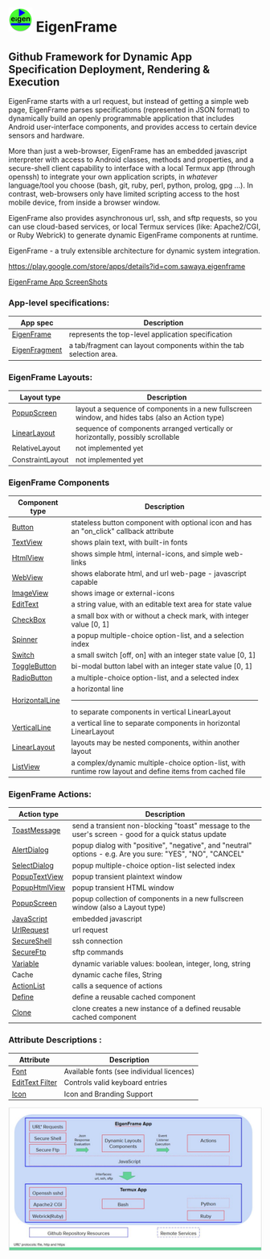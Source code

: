 # ![Alt](web/res/icon/mipmap-mdpi/ic_launcher_round.png "eigenframe") EigenFrame
## Github Framework for Dynamic App Specification Deployment, Rendering & Execution

EigenFrame starts with a url request, but instead of getting a simple web page, EigenFrame parses specifications (represented in JSON format) to dynamically build an openly programmable application that includes Android user-interface components, and provides access to certain device sensors and hardware.

More than just a web-browser, EigenFrame has an embedded javascript interpreter with access to Android classes, methods and properties, and a secure-shell client capability to interface with a local Termux app (through openssh) to integrate your own application scripts, in *whatever* language/tool you choose (bash, git, ruby, perl, python, prolog, gpg ...). In contrast, web-browsers only have limited scripting access to the host mobile device, from inside a browser window.

EigenFrame also provides asynchronous url, ssh, and sftp requests, so you can use cloud-based services, or local Termux services (like: Apache2/CGI, or Ruby Webrick) to generate dynamic EigenFrame components at runtime.

EigenFrame - a truly extensible architecture for dynamic system integration.

https://play.google.com/store/apps/details?id=com.sawaya.eigenframe

[EigenFrame App ScreenShots](./web/docs/EigenFrameApp.md)

### App-level specifications:

App spec | Description 
-------------- | ----------- 
[EigenFrame](./web/docs/EigenFrame.md)  | represents the top-level application specification 
[EigenFragment](./web/docs/EigenFragment.md)  | a tab/fragment can layout components within the tab selection area. 


### EigenFrame Layouts:

Layout type | Description 
----------- | ----------- 
[PopupScreen](./web/docs/PopupScreen.md) | layout a sequence of components in a new fullscreen window, and hides tabs (also an Action type) 
[LinearLayout](./web/docs/LinearLayout.md)  | sequence of components arranged vertically or horizontally, possibly scrollable 
RelativeLayout | not implemented yet 
ConstraintLayout | not implemented yet 

### EigenFrame Components

Component type | Description 
-------------- | ----------- 
[Button](./web/docs/Button.md)  | stateless button component with optional icon and has an "on_click" callback attribute  
[TextView](./web/docs/TextView.md)  | shows plain text, with built-in fonts 
[HtmlView](./web/docs/HtmlView.md)  | shows simple html, internal-icons, and simple web-links 
[WebView](./web/docs/WebView.md)  | shows elaborate html, and url web-page  - javascript capable 
[ImageView](./web/docs/ImageView.md)  | shows image or external-icons 
[EditText](./web/docs/EditText.md) | a string value, with an editable text area for state value 
[CheckBox](./web/docs/CheckBox.md) | a small box with or without a check mark, with integer value [0, 1] 
[Spinner](./web/docs/Spinner.md) | a popup multiple-choice option-list, and a selection index 
[Switch](./web/docs/Switch.md) | a small switch [off, on] with an integer state value [0, 1] 
[ToggleButton](./web/docs/ToggleButton.md) | bi-modal button label with an integer state value [0, 1] 
[RadioButton](./web/docs/RadioButton.md) | a multiple-choice option-list, and a selected index 
[HorizontalLine](./web/docs/HorizontalLine.md) | a horizontal line <hr/> to separate components in vertical LinearLayout 
[VerticalLine](./web/docs/VerticalLine.md) | a vertical line to separate components in horizontal LinearLayout 
[LinearLayout](./web/docs/LinearLayout.md)  | layouts may be nested components, within another layout 
[ListView](./web/docs/ListView.md) | a complex/dynamic multiple-choice option-list, with runtime row layout and define items from cached file 

### EigenFrame Actions:

Action type | Description
----------- | ----------- 
[ToastMessage](./web/docs/ToastMessage.md) | send a transient non-blocking "toast" message to the user's screen - good for a quick status update 
[AlertDialog](./web/docs/AlertDialog.md) | popup dialog with "positive", "negative", and "neutral" options - e.g. Are you sure: "YES", "NO", "CANCEL" 
[SelectDialog](./web/docs/SelectDialog.md) | popup multiple-choice option-list selected index
[PopupTextView](./web/docs/PopupTextView.md) | popup transient plaintext window
[PopupHtmlView](./web/docs/PopupHtmlView.md) | popup transient HTML window 
[PopupScreen](./web/docs/PopupScreen.md) | popup collection of components in a new fullscreen window (also a Layout type)
[JavaScript](./web/docs/JavaScript.md) | embedded javascript  
[UrlRequest](./web/docs/UrlRequest.md) | url request
[SecureShell](./web/docs/SecureShell.md) | ssh connection 
[SecureFtp](./web/docs/SecureFtp.md) | sftp commands 
[Variable](./web/docs/Variable.md) | dynamic variable values: boolean, integer, long, string  
Cache | dynamic cache files, String | BinaryArray (not implemented yet)
[ActionList](./web/docs/ActionList.md) | calls a sequence of actions 
[Define](./web/docs/Define.md) | define a reusable cached component 
[Clone](./web/docs/Clone.md) | clone creates a new instance of a defined reusable cached component 

### Attribute Descriptions :

Attribute | Description
--------- | ----------- 
[Font](./web/docs/font.md) | Available fonts (see individual licences)
[EditText Filter](./web/docs/EditText-filter.md) | Controls valid keyboard entries
[Icon](./web/docs/icon.md) | Icon and Branding Support


![Alt](web/docs/EigenFrame-Overview.JPG "eigenframe")

